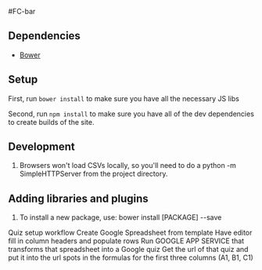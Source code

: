 #FC-bar

## Dependencies

* [Bower](https://github.com/bower/bower)

## Setup

First, run `bower install` to make sure you have all the necessary JS libs

Second, run `npm install` to make sure you have all of the dev dependencies to create builds of the site.

## Development

1. Browsers won't load CSVs locally, so you'll need to do a python -m SimpleHTTPServer from the project directory.


## Adding libraries and plugins

1. To install a new package, use: bower install [PACKAGE] --save


Quiz setup workflow
Create Google Spreadsheet from template
Have editor fill in column headers and populate rows
Run GOOGLE APP SERVICE that transforms that spreadsheet into a Google quiz
Get the url of that quiz and put it into the url spots in the formulas for the first three columns (A1, B1, C1)